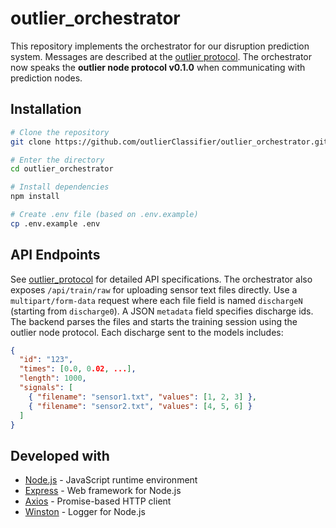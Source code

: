 # outlier_orchestrator

This repository implements the orchestrator for our disruption prediction system. Messages are described at the [outlier protocol](https://github.com/outlierClassifier/outlier_protocol). The orchestrator now speaks the **outlier node protocol v0.1.0** when communicating with prediction nodes.

## Installation

```bash
# Clone the repository
git clone https://github.com/outlierClassifier/outlier_orchestrator.git

# Enter the directory
cd outlier_orchestrator

# Install dependencies
npm install

# Create .env file (based on .env.example)
cp .env.example .env
```

## API Endpoints

See [outlier_protocol](https://github.com/outlierClassifier/outlier_protocol) for detailed API specifications.
The orchestrator also exposes `/api/train/raw` for uploading sensor text files directly. Use a `multipart/form-data` request where each file field is named `dischargeN` (starting from `discharge0`). A JSON `metadata` field specifies discharge ids. The backend parses the files and starts the training session using the outlier node protocol. Each discharge sent to the models includes:

```json
{
  "id": "123",
  "times": [0.0, 0.02, ...],
  "length": 1000,
  "signals": [
    { "filename": "sensor1.txt", "values": [1, 2, 3] },
    { "filename": "sensor2.txt", "values": [4, 5, 6] }
  ]
}
```

## Developed with

* [Node.js](https://nodejs.org/) - JavaScript runtime environment
* [Express](https://expressjs.com/) - Web framework for Node.js
* [Axios](https://axios-http.com/) - Promise-based HTTP client
* [Winston](https://github.com/winstonjs/winston) - Logger for Node.js
